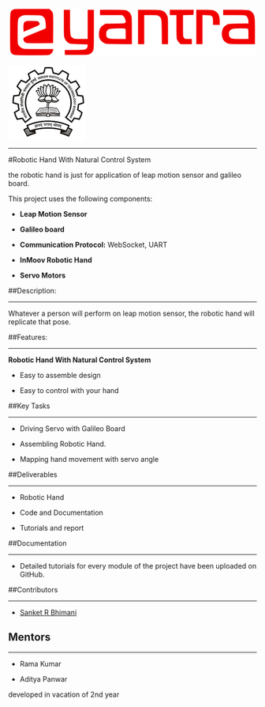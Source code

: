 ![e-Yantra Summer Internship](./EyantraLogoLarge.png)

![logo](./iitbblack.jpg)

***

#Robotic Hand With Natural Control System

the robotic hand is just for application of leap motion sensor and galileo board.



This project uses the following components:

* **Leap Motion Sensor**

* **Galileo board**

* **Communication Protocol:** WebSocket, UART

* **InMoov Robotic Hand**

* **Servo Motors**



##Description:

***

Whatever a person will perform on leap motion sensor, the robotic hand will replicate that pose.







##Features:

***

**Robotic Hand With Natural Control System**

- Easy to assemble design

- Easy to control with your hand



##Key Tasks

***

* Driving Servo with Galileo Board

* Assembling Robotic Hand.

* Mapping hand movement with servo angle





##Deliverables

***

* Robotic Hand

* Code and Documentation

* Tutorials and report



##Documentation

***

* Detailed tutorials for every module of the project have been uploaded on GitHub.





##Contributors

***

  * [Sanket R Bhimani](https://github.com/sanketbhimani)

  

## Mentors

***

  * Rama Kumar

  * Aditya Panwar
  
  
  
developed in vacation of 2nd year 

